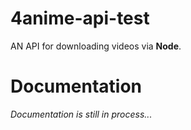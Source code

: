 # 4anime-api-test

AN API for downloading [](4anime.to) videos via __Node__.

# Documentation

_Documentation is still in process..._

